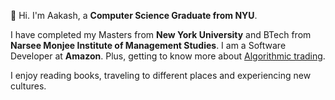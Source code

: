 👋 Hi. I'm Aakash, a **Computer Science Graduate from NYU**.

I have completed my Masters from **New York University** and BTech from **Narsee Monjee Institute of Management Studies**. I am a Software Developer at **Amazon**. Plus, getting to know more about [Algorithmic trading](https://www.youtube.com/watch?v=xfzGZB4HhEE&ab_channel=freeCodeCamp.org).

I enjoy reading books, traveling to different places and experiencing new cultures.